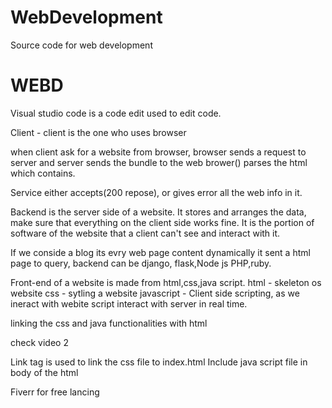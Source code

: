 # WebDevelopment
 Source code for web development
# WEBD

Visual studio code is a code edit used to edit code.

Client - client is the one who uses browser

when client ask for a website from browser, browser sends a request to server and 
server sends the bundle to the web  brower() parses the html  which contains.

Service either accepts(200 repose), or gives error
all the web info in it.


Backend is the server side of a website.
It stores and arranges the data, make sure that 
everything on the client side works fine.
It is the portion of software of the website that a client can't see and interact with it.


If we conside a blog its evry web page content dynamically
it sent a html page to query, backend can be django, flask,Node js
PHP,ruby.

Front-end of a website is made from html,css,java script.
html - skeleton os website
css - sytling a website
javascript - Client side scripting, as we ineract with webite
script interact with server in real time.

linking the css and java functionalities with html


check video 2

Link tag is used to link the css file to index.html
Include java script file in body of the html 

Fiverr for free lancing

<title> set the title in such a way that it should represent 
your webpage

There are two types oftags in html

1) Self closing tag
2) Pair tag - There is an opening and closing tag

meta is selfclosing tag

Title tag is used to set the title of the web page
Search engines also use this title, ans is parsed
It is also use in SEO
It tells what is content inside the webpage.

Head section contains, meta data of the page.like title 
what script you want to link

Meta tag tells how the hml document is, keywords are added
description is added. 
Meta is an important keyword of SEO.

what you put in bosy will be displayed.

lang is an atribute which is en, it is akey value pair.


chceck video 3, timestamp 9:45min , how to previe your website on y
your phone.


<h1> heading of a webpage

<p>paragraph 
<p style =""(called as inline css)>

inline is not used in industry level because 
maintainability decreases and reusablility decreases.

attribute gives an enhanced functionality to the element

when height or width any of them is set the other value is set automatically.


<table> - tag is use ti create a table
<tr> - table row
<th> - table heading
 
There are two types of lists 

<ol>ordered list
<ul>unorderd list
<dl>Definition list
<dt>definition term
<dd>definition definition

<li type="I"> uppercase roman number

<li type="i"> lowercase roman number

<li type="A"> uppercase alphabet

<li type="a"> lowercase alphabet




CORE WEB VITALS

CLS - cumulative layout shift
Measures visual stability and quantifies how often an 
use experience unexpected layout shifts. Page will be 
visually delightful, when it has a low cumulative layout shift.


LCP- Largest contentful paint

This metric reports the render times time of the largest paint
oe textbox within a view point.
For a good user experience the largest contentful paint must be 2.5 or less.


FID - First input delay
it measure the time when the user clicks a link,textbox  or button
to the time when the browser is actually able to begin processing in
reponse to that interaction.
The sight should have the input delay of 100 millisecond.

lightout generates a report for you, and tells you what can be improved
in your html page.

we can check for both mobile and website
i.e

performance 
accebilitya
best practices
SEO
PWA

lecture 6 : 5min eta

lecture #6 8:45 

meta keywords


web.dev site for knowledge  (PWA)

get request
post request - when large data has to be sent


id = it is an unique identifier for an element


label tag
Div tag


<br> tag is not recommended

<select> tag

